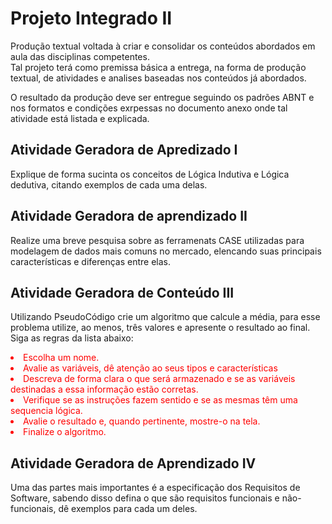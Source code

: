 <h1>Projeto Integrado II</h1>

<p>Produção textual voltada à criar e consolidar os conteúdos abordados em aula das disciplinas competentes.<br />
Tal projeto terá como premissa básica a entrega, na forma de produção textual, de atividades e analises baseadas nos conteúdos já abordados.</p>
<p>O resultado da produção deve ser entregue seguindo os padrões ABNT e nos formatos e condições exrpessas no documento anexo onde tal atividade está listada e explicada.</p>

<h2>Atividade Geradora de Apredizado I</h2>
<p>Explique de forma sucinta os conceitos de Lógica Indutiva e Lógica dedutiva, citando exemplos de cada uma delas.</p>

<h2>Atividade Geradora de aprendizado II</h2>
<p>Realize uma breve pesquisa sobre as ferramenats CASE utilizadas para modelagem de dados mais comuns no mercado, elencando suas principais características e diferenças entre elas.</p>
<h2>Atividade Geradora de Conteúdo III</h2>
<p>Utilizando PseudoCódigo crie um algoritmo que calcule a média, para esse problema utilize, ao menos, três valores e apresente o resultado ao final. Siga as regras da lista abaixo:</p>
<li style="color:red; ">Escolha um nome.</li>
<li style="color:red; ">Avalie as variáveis, dê atenção ao seus tipos e características</li>
<li style="color:red; ">Descreva de forma clara o que será armazenado e se as variáveis destinadas a essa informação estão corretas.</li>
<li style="color:red; ">Verifique se as instruções fazem sentido e se as mesmas têm uma sequencia lógica.</li>
<li style="color:red; ">Avalie o resultado e, quando pertinente, mostre-o na tela.</li>
<li style="color:red; ">Finalize o algoritmo.</li>

<h2>Atividade Geradora de Aprendizado IV</h2>
<p>Uma das partes mais importantes é a especificação dos Requisitos de Software, sabendo disso defina o que são requisitos funcionais e não-funcionais, dê exemplos para cada um deles.</p>